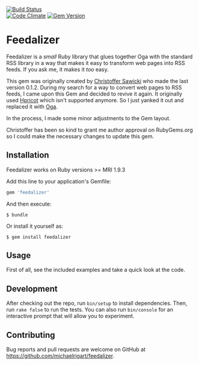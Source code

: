 [![Build Status](https://semaphoreci.com/api/v1/projects/305c6445-cd61-4d6f-9166-21ed33313499/514830/badge.svg)](https://semaphoreci.com/michaelrigart/feedalizer)      
 [![Code Climate](https://codeclimate.com/github/michaelrigart/feedalizer/badges/gpa.svg)](https://codeclimate.com/github/michaelrigart/feedalizer) [![Gem Version](https://badge.fury.io/rb/feedalizer.svg)](http://badge.fury.io/rb/feedalizer)

# Feedalizer

Feedalizer is a *small* Ruby library that glues together Oga with the standard RSS library in a way that makes it easy to transform web pages into RSS feeds. If you ask me, it makes it *too* easy.

This gem was originally created by [Christoffer Sawicki](http://qerub.se/feedalizer) who made the last version 0.1.2. During my search for a way to convert web pages to RSS feeds, I came upon this Gem and decided to revive it again. It originally used [Hpricot](https://github.com/hpricot/hpricot) which isn't supported anymore. So I just yanked it out and replaced it with [Oga](https://github.com/YorickPeterse/oga). 

In the process, I made some minor adjustments to the Gem layout.

Christoffer has been so kind to grant me author approval on RubyGems.org so I could make the necessary changes to update this gem.

## Installation

Feedalizer works on Ruby versions >= MRI 1.9.3

Add this line to your application's Gemfile:

```ruby
gem 'feedalizer'
```

And then execute:

    $ bundle

Or install it yourself as:

    $ gem install feedalizer

## Usage

First of all, see the included examples and take a quick look at the code.

## Development

After checking out the repo, run `bin/setup` to install dependencies. Then, run `rake false` to run the tests. You can also run `bin/console` for an interactive prompt that will allow you to experiment.

## Contributing

Bug reports and pull requests are welcome on GitHub at https://github.com/michaelrigart/feedalizer.

